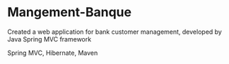 # Mangement-Banque

Created a web application for bank customer management, developed by Java Spring MVC framework

Spring MVC, Hibernate, Maven
